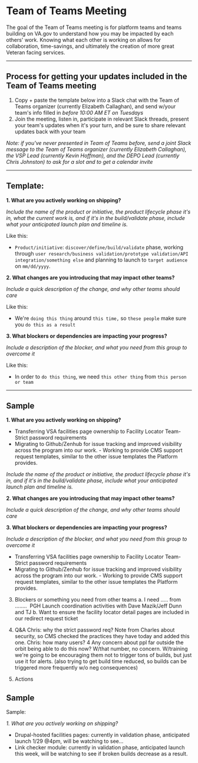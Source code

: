 # Team of Teams Meeting

The goal of the Team of Teams meeting is for platform teams and teams building on VA.gov to understand how you may be impacted by each others' work. Knowing what each other is working on allows for collaboration, time-savings, and ultimately the creation of more great Veteran facing services.

---

## Process for getting your updates included in the Team of Teams meeting
1. Copy + paste the template below into a Slack chat with the Team of Teams organizer (currently Elizabeth Callaghan), and send w/your team's info filled in *before 10:00 AM ET on Tuesdays*
1. Join the meeting, listen in, participate in relevant Slack threads, present your team's updates when it's your turn, and be sure to share relevant updates back with your team

*Note: if you've never presented in Team of Teams before, send a joint Slack message to the Team of Teams organizer (currently Elizabeth Callaghan), the VSP Lead (currently Kevin Hoffman), and the DEPO Lead (currently Chris Johnston) to ask for a slot and to get a calendar invite*

----

## Template:

**1. What are you actively working on shipping?**

*Include the name of the product or initiative, the product lifecycle phase it's in, what the current work is, and if it's in the build/validate phase, include what your anticipated launch plan and timeline is.*

Like this: 
- `Product/initiative`: `discover/define/build/validate` phase, working through `user research/business validation/prototype validation/API integration/something else` and planning to launch to `target audience` on `mm/dd/yyyy`.

**2. What changes are you introducing that may impact other teams?**

*Include a quick description of the change, and why other teams should care*

Like this:
-  We're `doing this thing` around `this time,` so `these people` make sure you `do this as a result`

**3. What blockers or dependencies are impacting your progress?**

*Include a description of the blocker, and what you need from this group to overcome it*

Like this:
- In order to `do this thing`, we need `this other thing` from `this person or team`

---

## Sample

**1. What are you actively working on shipping?**
- Transferring VSA facilities page ownership to Facility Locator Team- Strict password requirements
- Migrating to Github/Zenhub for issue tracking and improved visibility across the program into our work. - Working to provide CMS support request templates, similar to the other issue templates the Platform provides.

*Include the name of the product or initiative, the product lifecycle phase it's in, and if it's in the build/validate phase, include what your anticipated launch plan and timeline is.*

**2. What changes are you introducing that may impact other teams?**

*Include a quick description of the change, and why other teams should care*

**3. What blockers or dependencies are impacting your progress?**

*Include a description of the blocker, and what you need from this group to overcome it*


- Transferring VSA facilities page ownership to Facility Locator Team- Strict password requirements
- Migrating to Github/Zenhub for issue tracking and improved visibility across the program into our work. - Working to provide CMS support request templates, similar to the other issue templates the Platform provides.

3. Blockers or something you need from other teams
a. I need ..... from ........ 
PGH Launch coordination activities with Dave Mazik/Jeff Dunn and TJ
b. Want to ensure the facility locator detail pages are included in our redirect request ticket
4. Q&A
Chris: why the strict password req? Note from Charles about security, so CMS checked the practices they have today and
added this one.
Chris: how many users? 4
Any concern about ppl far outside the orbit being able to do this now? W/that number, no concern. W/training we're going to
be encouraging them not to trigger tons of builds, but just use it for alerts. (also trying to get build time reduced, so builds can
be triggered more frequently w/o neg consequences)

5. Actions

## Sample

Sample:

*1. What are you actively working on shipping?*
- Drupal-hosted facilities pages: currently in validation phase, anticipated launch 1/29 @4pm, will be watching to see...
- Link checker module: currently in validation phase, anticipated launch this week, will be watching to see if broken builds decrease as a result.
